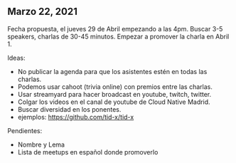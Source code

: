 ## Marzo 22, 2021

Fecha propuesta, el jueves 29 de Abril empezando a las 4pm.
Buscar 3-5 speakers, charlas de 30-45 minutos.
Empezar a promover la charla en Abril 1. 

Ideas:
- No publicar la agenda para que los asistentes estén en todas las charlas.
- Podemos usar cahoot (trivia online) con premios entre las charlas.
- Usar streamyard para hacer broadcast en youtube, twitch, twitter.
- Colgar los videos en el canal de youtube de Cloud Native Madrid.
- Buscar diversidad en los ponentes.
- ejemplos: https://github.com/tid-x/tid-x


Pendientes:
- Nombre y Lema
- Lista de meetups en español donde promoverlo
